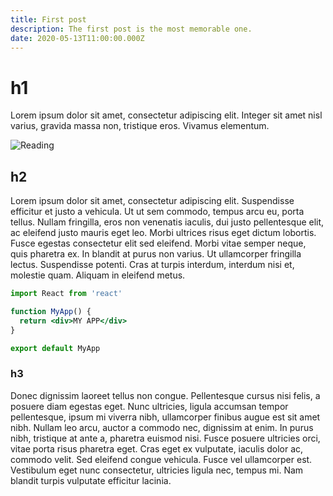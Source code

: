 ```yaml
---
title: First post
description: The first post is the most memorable one.
date: 2020-05-13T11:00:00.000Z
---
```


# h1

Lorem ipsum dolor sit amet, consectetur adipiscing elit. Integer sit amet nisl varius, gravida massa non, tristique eros. Vivamus elementum.

![Reading](reading.png)

## h2

Lorem ipsum dolor sit amet, consectetur adipiscing elit. Suspendisse efficitur et justo a vehicula. Ut ut sem commodo, tempus arcu eu, porta tellus. Nullam fringilla, eros non venenatis iaculis, dui justo pellentesque elit, ac eleifend justo mauris eget leo. Morbi ultrices risus eget dictum lobortis. Fusce egestas consectetur elit sed eleifend. Morbi vitae semper neque, quis pharetra ex. In blandit at purus non varius. Ut ullamcorper fringilla lectus. Suspendisse potenti. Cras at turpis interdum, interdum nisi et, molestie quam. Aliquam in eleifend metus.

```jsx
import React from 'react'

function MyApp() {
  return <div>MY APP</div>
}

export default MyApp
```

### h3

Donec dignissim laoreet tellus non congue. Pellentesque cursus nisi felis, a posuere diam egestas eget. Nunc ultricies, ligula accumsan tempor pellentesque, ipsum mi viverra nibh, ullamcorper finibus augue est sit amet nibh. Nullam leo arcu, auctor a commodo nec, dignissim at enim. In purus nibh, tristique at ante a, pharetra euismod nisi. Fusce posuere ultricies orci, vitae porta risus pharetra eget. Cras eget ex vulputate, iaculis dolor ac, commodo velit. Sed eleifend congue vehicula. Fusce vel ullamcorper est. Vestibulum eget nunc consectetur, ultricies ligula nec, tempus mi. Nam blandit turpis vulputate efficitur lacinia.
